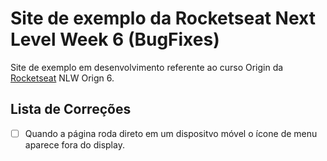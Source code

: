 # Site de exemplo da Rocketseat Next Level Week 6 (BugFixes)
Site de exemplo em desenvolvimento referente ao curso Origin da [Rocketseat](https://rocketseat.com.br/) NLW Orign 6.
## Lista de Correções 
- [ ] Quando a página roda direto em um dispositvo móvel o ícone de menu aparece fora do display.